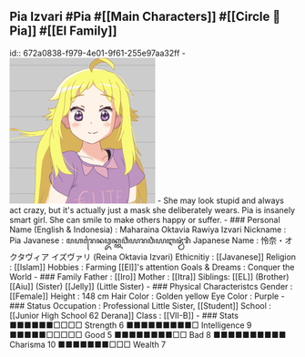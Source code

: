 ## Pia Izvari #Pia #[[Main Characters]] #[[Circle 🌻 Pia]] #[[El Family]]
id:: 672a0838-f979-4e01-9f61-255e97aa32ff
	- ![Pia 256.png](../assets/Pia_256_1730859362764_0.png)
	- She may look stupid and always act crazy, but it's actually just a mask she deliberately wears. Pia is insanely smart girl. She can smile to make others happy or suffer.
	- ### Personal
	  Name (English & Indonesia)    : Maharaina Oktavia Rawiya Izvari
	  Nickname                      : Pia
	  Javanese                      : ꦩꦲꦫꦻꦤꦎꦏ꧀ꦠꦮ꦳ꦶꦪꦫꦮꦶꦪꦆꦗ꦳꧀ꦮ꦳ꦫꦶ
	  Japanese Name                 : 怜奈・オクタヴィア イズヴァリ (Reina Oktavia Izvari)
	  Ethicnitiy                    : [[Javanese]] 
	  Religion                      : [[Islam]]
	  Hobbies                       : Farming [[El]]'s attention
	  Goals & Dreams                : Conquer the World
	- ### Family
	  Father                        : [[Iro]]
	  Mother                        : [[Itra]]
	  Siblings:
	  [[EL]] (Brother)
	  [[Aiu]] (Sister)
	  [[Jelly]] (Little Sister)
	- ### Physical Characteristcs
	  Gender                        : [[Female]]
	  Height                        : 148 cm
	  Hair Color                    : Golden yellow
	  Eye Color                     : Purple
	- ### Status
	  Occupation                    : Professional Little Sister, [[Student]]
	  School                        : [[Junior High School 62 Derana]]
	  Class                         : [[VII-B]]
	- ### Stats
	  ■■■■■■□□□□ Strength 6         ■■■■■■■■■□ Intelligence 9
	  ■■■■■□□□□□ Good     5         ■■■■■■■■□□ Bad          8
	  ■■■■■■■■■■ Charisma 10        ■■■■■■■□□□ Wealth       7